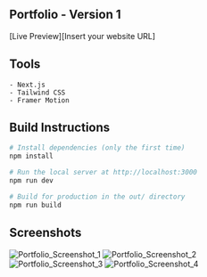## Portfolio - Version 1

[Live Preview][Insert your website URL]

## Tools

    - Next.js
    - Tailwind CSS
    - Framer Motion

## Build Instructions
```bash
# Install dependencies (only the first time)
npm install

# Run the local server at http://localhost:3000
npm run dev

# Build for production in the out/ directory
npm run build
```

## Screenshots

![Portfolio_Screenshot_1](https://github.com/sdulal123/portfolio/assets/86375908/6f878d25-d698-4f6c-a3a6-d7f82b56ae14)
![Portfolio_Screenshot_2](https://github.com/sdulal123/portfolio/assets/86375908/5e3a51d2-7dc8-452b-b340-c073b1a542b3)
![Portfolio_Screenshot_3](https://github.com/sdulal123/portfolio/assets/86375908/b23f3137-9b0e-4fa8-9e5d-c54df576bd79)
![Portfolio_Screenshot_4](https://github.com/sdulal123/portfolio/assets/86375908/4dc987b7-7757-478e-bd5f-e3f8fd2259f3)
